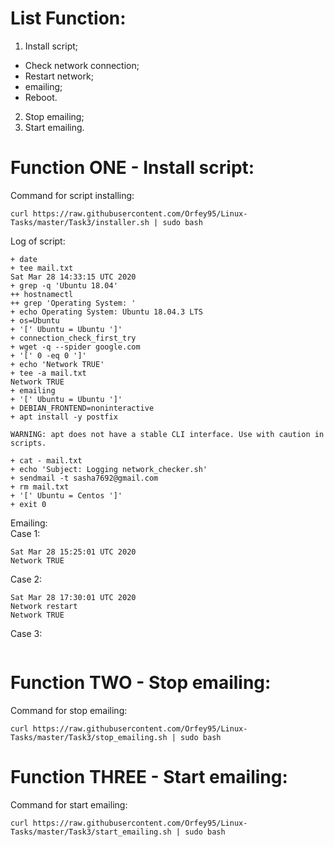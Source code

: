 # List Function:
1) Install script;
- Check network connection;
- Restart network;
- emailing;
- Reboot.
2) Stop emailing;
3) Start emailing.

# Function ONE - Install script:
Command for script installing:
```
curl https://raw.githubusercontent.com/Orfey95/Linux-Tasks/master/Task3/installer.sh | sudo bash
```
Log of script:
```
+ date
+ tee mail.txt
Sat Mar 28 14:33:15 UTC 2020
+ grep -q 'Ubuntu 18.04'
++ hostnamectl
++ grep 'Operating System: '
+ echo Operating System: Ubuntu 18.04.3 LTS
+ os=Ubuntu
+ '[' Ubuntu = Ubuntu ']'
+ connection_check_first_try
+ wget -q --spider google.com
+ '[' 0 -eq 0 ']'
+ echo 'Network TRUE'
+ tee -a mail.txt
Network TRUE
+ emailing
+ '[' Ubuntu = Ubuntu ']'
+ DEBIAN_FRONTEND=noninteractive
+ apt install -y postfix

WARNING: apt does not have a stable CLI interface. Use with caution in scripts.

+ cat - mail.txt
+ echo 'Subject: Logging network_checker.sh'
+ sendmail -t sasha7692@gmail.com
+ rm mail.txt
+ '[' Ubuntu = Centos ']'
+ exit 0
```
Emailing:<br>
Case 1:
```
Sat Mar 28 15:25:01 UTC 2020
Network TRUE
```
Case 2:
```
Sat Mar 28 17:30:01 UTC 2020
Network restart
Network TRUE
```
Case 3:
```

```
# Function TWO - Stop emailing:
Command for stop emailing:
```
curl https://raw.githubusercontent.com/Orfey95/Linux-Tasks/master/Task3/stop_emailing.sh | sudo bash
```
# Function THREE - Start emailing:
Command for start emailing:
```
curl https://raw.githubusercontent.com/Orfey95/Linux-Tasks/master/Task3/start_emailing.sh | sudo bash
```
